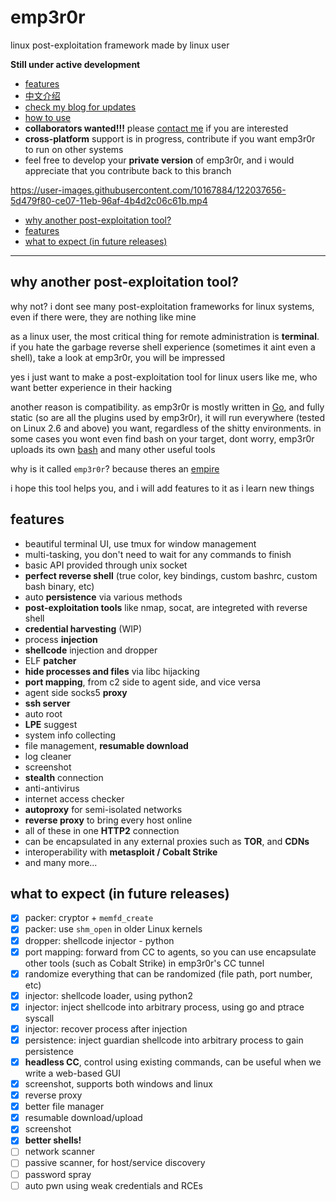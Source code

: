 # emp3r0r
linux post-exploitation framework made by linux user

**Still under active development**

- [features](./FEATURES.md)
- [中文介绍](https://www.freebuf.com/sectool/259079.html)
- [check my blog for updates](https://jm33.me/emp3r0r-0x00.html)
- [how to use](https://github.com/jm33-m0/emp3r0r/wiki)
- **collaborators wanted!!!** please [contact me](https://jm33.me/pages/got-something-to-say.html) if you are interested
- **cross-platform** support is in progress, contribute if you want emp3r0r to run on other systems
- feel free to develop your **private version** of emp3r0r, and i would appreciate that you contribute back to this branch


https://user-images.githubusercontent.com/10167884/122037656-5d479f80-ce07-11eb-96af-4b4d2c06c61b.mp4


<!-- vim-markdown-toc GFM -->

* [why another post-exploitation tool?](#why-another-post-exploitation-tool)
* [features](#features)
* [what to expect (in future releases)](#what-to-expect-in-future-releases)

<!-- vim-markdown-toc -->

----------

## why another post-exploitation tool?

why not? i dont see many post-exploitation frameworks for linux systems, even if there were, they are nothing like mine

as a linux user, the most critical thing for remote administration is **terminal**. if you hate the garbage reverse shell experience (sometimes it aint even a shell), take a look at emp3r0r, you will be impressed

yes i just want to make a post-exploitation tool for linux users like me, who want better experience in their hacking

another reason is compatibility. as emp3r0r is mostly written in [Go](https://golang.org), and fully static (so are all the plugins used by emp3r0r), it will run everywhere (tested on Linux 2.6 and above) you want, regardless of the shitty environments. in some cases you wont even find bash on your target, dont worry, emp3r0r uploads its own [bash](https://github.com/jm33-m0/static-bins/tree/main/vaccine) and many other useful tools

why is it called `emp3r0r`? because theres an [empire](https://github.com/BC-SECURITY/empire)

i hope this tool helps you, and i will add features to it as i learn new things

## features

* beautiful terminal UI, use tmux for window management
* multi-tasking, you don't need to wait for any commands to finish
* basic API provided through unix socket
* **perfect reverse shell** (true color, key bindings, custom bashrc, custom bash binary, etc)
* auto **persistence** via various methods
* **post-exploitation tools** like nmap, socat, are integreted with reverse shell
* **credential harvesting** (WIP)
* process **injection**
* **shellcode** injection and dropper
* ELF **patcher**
* **hide processes and files** via libc hijacking
* **port mapping**, from c2 side to agent side, and vice versa
* agent side socks5 **proxy**
* **ssh server**
* auto root
* **LPE** suggest
* system info collecting
* file management, **resumable download**
* log cleaner
* screenshot
* **stealth** connection
* anti-antivirus
* internet access checker
* **autoproxy** for semi-isolated networks
* **reverse proxy** to bring every host online
* all of these in one **HTTP2** connection
* can be encapsulated in any external proxies such as **TOR**, and **CDNs**
* interoperability with **metasploit / Cobalt Strike**
* and many more...

## what to expect (in future releases)

- [x] packer: cryptor + `memfd_create`
- [x] packer: use `shm_open` in older Linux kernels
- [x] dropper: shellcode injector - python
- [x] port mapping: forward from CC to agents, so you can use encapsulate other tools (such as Cobalt Strike) in emp3r0r's CC tunnel
- [x] randomize everything that can be randomized (file path, port number, etc)
- [x] injector: shellcode loader, using python2
- [x] injector: inject shellcode into arbitrary process, using go and ptrace syscall
- [x] injector: recover process after injection
- [x] persistence: inject guardian shellcode into arbitrary process to gain persistence
- [x] **headless CC**, control using existing commands, can be useful when we write a web-based GUI
- [x] screenshot, supports both windows and linux
- [x] reverse proxy
- [x] better file manager
- [x] resumable download/upload
- [x] screenshot
- [x] **better shells!**
- [ ] network scanner
- [ ] passive scanner, for host/service discovery
- [ ] password spray
- [ ] auto pwn using weak credentials and RCEs
